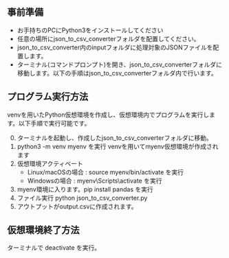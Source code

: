 ## 事前準備

- お手持ちのPCにPython3をインストールしてください
- 任意の場所にjson_to_csv_converterフォルダを配置してください。
- json_to_csv_converter内のinputフォルダに処理対象のJSONファイルを配置します。
- ターミナル(コマンドプロンプト)を開き、json_to_csv_converterフォルダに移動します。以下の手順はjson_to_csv_converterフォルダ内で行います。

## プログラム実行方法
venvを用いたPython仮想環境を作成し、仮想環境内でプログラムを実行します。以下手順で実行可能です。

0. ターミナルを起動し、作成したjson_to_csv_converterフォルダに移動。
1. python3 -m venv myenv を実行
   venvを用いてmyenv仮想環境が作成されます
2. 仮想環境アクティベート
    - Linux/macOSの場合 : source myenv/bin/activate を実行
    - Windowsの場合 : myenv\Scripts\activate を実行
3. myenv環境に入ります。pip install pandas を実行
4. ファイル実行
   python json_to_csv_converter.py
5. アウトプットがoutput.csvに作成されます。

## 仮想環境終了方法
ターミナルで deactivate を実行。